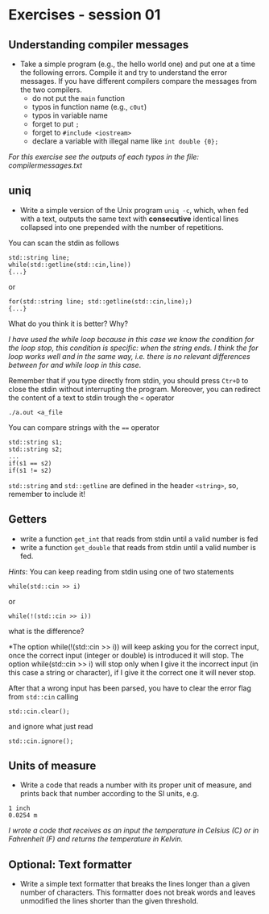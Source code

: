 # Exercises - session 01

## Understanding compiler messages
- Take a simple program (e.g., the hello world one) and put one at a time the following errors. Compile it and try to understand the error messages. If you have different compilers compare the messages from the two compilers.
  - do not put the `main` function
  - typos in function name (e.g., `c0ut`)
  - typos in variable name
  - forget to put `;`
  - forget to `#include <iostream>`
  - declare a variable with illegal name like `int double {0};`

*For this exercise see the outputs of each typos in the file: compilermessages.txt*

## uniq
- Write a simple version of the Unix program `uniq -c`, which, when fed with a text, outputs the same text with **consecutive** identical lines collapsed into one prepended with the number of repetitions. 

You can scan the stdin as follows
```
std::string line;
while(std::getline(std::cin,line))
{...}
```
or
```
for(std::string line; std::getline(std::cin,line);)
{...}
```
What do you think it is better? Why?

*I have used the while loop because in this case we know the condition for the loop stop, this condition is specific: when the string ends. I think the for loop works well and in the same way, i.e. there is no relevant differences between for and while loop in this case*. 

Remember that if you type directly from stdin, you should press `Ctr+D` to close the stdin without interrupting the program. Moreover, you can redirect the content of a text to stdin trough the `<` operator
```
./a.out <a_file
```

You can compare strings with the `==` operator
```
std::string s1;
std::string s2;
...
if(s1 == s2)
if(s1 != s2)
```

`std::string` and `std::getline` are defined in the header `<string>`, so, remember to include it!

## Getters
- write a function `get_int` that reads from stdin until a valid number is fed
- write a function `get_double` that reads from stdin until a valid number is fed.

*Hints*: 
You can keep reading from stdin using one of two statements
```
while(std::cin >> i)
```
or
```
while(!(std::cin >> i))
```
what is the difference?

*The option while(!(std::cin >> i)) will keep asking you for the correct input, once the correct input (integer or double) is introduced it will stop. The option while(std::cin >> i) will stop only when I give it the incorrect input (in this case a string or character), if I give it the correct one it will never stop. 

After that a wrong input has been parsed, you have to clear the error flag from `std::cin` calling
```
std::cin.clear();
```
and ignore what just read
```
std::cin.ignore();
```

## Units of measure

- Write a code that reads a number with its proper unit of measure, and prints back that number according to the SI units, e.g.

```
1 inch
0.0254 m
```

*I wrote a code that receives as an input the temperature in Celsius (C) or in Fahrenheit (F) and returns the temperature in Kelvin.*

## **Optional**: Text formatter
- Write a simple text formatter that breaks the lines longer than a given number of characters. This formatter does not break words and leaves unmodified the lines shorter than the given threshold.
